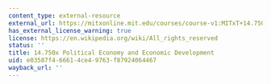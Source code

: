 ```yaml
---
content_type: external-resource
external_url: https://mitxonline.mit.edu/courses/course-v1:MITxT+14.750x/?utm_medium=ocw-website&utm_source=ocw-website&utm_campaign=dedp&utm_content=ocw-page-political-economy-and-economic-development
has_external_license_warning: true
license: https://en.wikipedia.org/wiki/All_rights_reserved
status: ''
title: 14.750x Political Economy and Economic Development
uid: e03587f4-6661-4ce4-9763-f87924064467
wayback_url: ''
---
```


